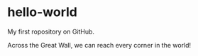 hello-world
===========

My first ropository on GitHub.

Across the Great Wall, we can reach every corner in the world!
